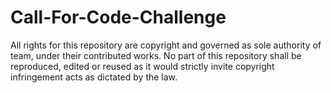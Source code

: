 # Call-For-Code-Challenge
All rights for this repository are copyright and governed as sole authority of team, under their contributed works. No part of this repository shall be reproduced, edited or reused as it would strictly invite copyright infringement acts as dictated by the law.
